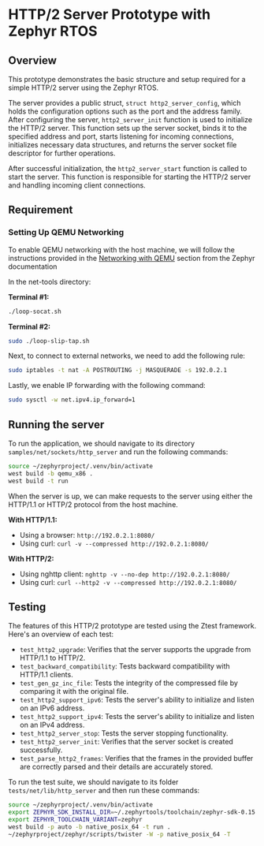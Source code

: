 # HTTP/2 Server Prototype with Zephyr RTOS

## Overview

This prototype demonstrates the basic structure and setup required for a simple HTTP/2 server using the Zephyr RTOS.

The server provides a public struct, `struct http2_server_config`, which holds the configuration options such as the port and the address family. After configuring the server, `http2_server_init` function is used to initialize the HTTP/2 server. This function sets up the server socket, binds it to the specified address and port, starts listening for incoming connections, initializes necessary data structures, and returns the server socket file descriptor for further operations.

After successful initialization, the `http2_server_start` function is called to start the server. This function is responsible for starting the HTTP/2 server and handling incoming client connections.

## Requirement

### Setting Up QEMU Networking

To enable QEMU networking with the host machine, we will follow the instructions provided in the [Networking with QEMU](https://docs.zephyrproject.org/latest/connectivity/networking/qemu_setup.html#networking-with-qemu) section from the Zephyr documentation

In the net-tools directory:

**Terminal #1:**
```bash
./loop-socat.sh
```

**Terminal #2:**
```bash
sudo ./loop-slip-tap.sh
```

Next, to connect to external networks, we need to add the following rule:

```bash
sudo iptables -t nat -A POSTROUTING -j MASQUERADE -s 192.0.2.1
```

Lastly, we enable IP forwarding with the following command:

```bash
sudo sysctl -w net.ipv4.ip_forward=1
```

## Running the server

To run the application, we should navigate to its directory `samples/net/sockets/http_server` and run the following commands:

```bash
source ~/zephyrproject/.venv/bin/activate
west build -b qemu_x86 .
west build -t run
```

When the server is up, we can make requests to the server using either the HTTP/1.1 or HTTP/2 protocol from the host machine.

**With HTTP/1.1:**

- Using a browser: `http://192.0.2.1:8080/`
- Using curl: `curl -v --compressed http://192.0.2.1:8080/`

**With HTTP/2:**

- Using nghttp client: `nghttp -v --no-dep http://192.0.2.1:8080/`
- Using curl: `curl --http2 -v --compressed http://192.0.2.1:8080/`

## Testing

The features of this HTTP/2 prototype are tested using the Ztest framework. Here's an overview of each test:

- `test_http2_upgrade`: Verifies that the server supports the upgrade from HTTP/1.1 to HTTP/2.
- `test_backward_compatibility`: Tests backward compatibility with HTTP/1.1 clients.
- `test_gen_gz_inc_file`: Tests the integrity of the compressed file by comparing it with the original file.
- `test_http2_support_ipv6`: Tests the server's ability to initialize and listen on an IPv6 address.
- `test_http2_support_ipv4`: Tests the server's ability to initialize and listen on an IPv4 address.
- `test_http2_server_stop`: Tests the server stopping functionality.
- `test_http2_server_init`: Verifies that the server socket is created successfully.
- `test_parse_http2_frames`: Verifies that the frames in the provided buffer are correctly parsed and their details are accurately stored.

To run the test suite, we should navigate to its folder `tests/net/lib/http_server` and then run these commands:

```bash
source ~/zephyrproject/.venv/bin/activate
export ZEPHYR_SDK_INSTALL_DIR=~/.zephyrtools/toolchain/zephyr-sdk-0.15.1/
export ZEPHYR_TOOLCHAIN_VARIANT=zephyr
west build -p auto -b native_posix_64 -t run .
~/zephyrproject/zephyr/scripts/twister -W -p native_posix_64 -T
```
